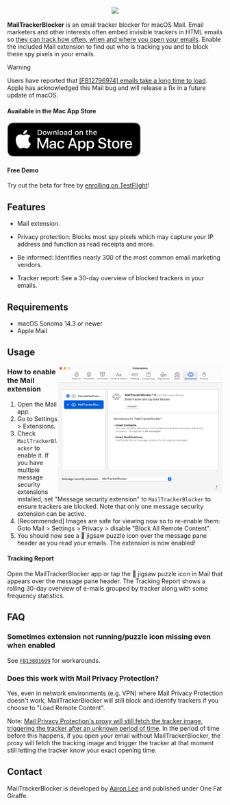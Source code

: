 <p align="center">
    <a href="https://apps.apple.com/us/app/mailtrackerblocker/id6450760473">
      <img width="635px" src="https://is2-ssl.mzstatic.com/image/thumb/PurpleSource126/v4/80/5e/89/805e89f7-5c32-18c9-fed1-2927ad0aecf3/c3e28da9-c084-4416-8b4b-dcb164718ca5_New_Project__U00281_U0029.png/2880x1800bb.png">
    </a>
</p>

**MailTrackerBlocker** is an email tracker blocker for macOS Mail. Email marketers and other interests often embed invisible trackers in HTML emails so [they can track how often, when and where you open your emails](https://notospypixels.com/). Enable the included Mail extension to find out who is tracking you and to block these spy pixels in your emails.

> [!WARNING]
> Users have reported that [[FB12796974] emails take a long time to load](https://github.com/apparition47/MailTrackerBlockerApp/issues/2). Apple has acknowledged this Mail bug and will release a fix in a future update of macOS.


#### Available in the Mac App Store

[![Mac App Store](Assets/download_mac_app_store.svg)](https://apps.apple.com/us/app/mailtrackerblocker/id6450760473)

#### Free Demo

Try out the beta for free by [enrolling on TestFlight](https://testflight.apple.com/join/cQLJpecQ)!


## Features

- Mail extension.

- Privacy protection: Blocks most spy pixels which may capture your IP address and function as read receipts and more.

- Be informed: Identifies nearly 300 of the most common email marketing vendors.

- Tracker report: See a 30-day overview of blocked trackers in your emails.
  

## Requirements

- macOS Sonoma 14.3 or newer
- Apple Mail


## Usage

<img align="right" src="Assets/mail_settings.png" width="386px">


### How to enable the Mail extension

1. Open the Mail app.
2. Go to Settings > Extensions.
3. Check `MailTrackerBlocker` to enable it. If you have multiple message security extensions installed, set "Message security extension" to `MailTrackerBlocker` to ensure trackers are blocked. Note that only one message security extension can be active.
4. [Recommended] Images are safe for viewing now so to re-enable them: Goto Mail > Settings > Privacy > disable "Block All Remote Content".
5. You should now see a 🧩 jigsaw puzzle icon over the message pane header as you read your emails. The extension is now enabled!


#### Tracking Report

Open the MailTrackerBlocker app or tap the 🧩 jigsaw puzzle icon in Mail that appears over the message pane header. The Tracking Report shows a rolling 30-day overview of e-mails grouped by tracker along with some frequency statistics.


## FAQ

### Sometimes extension not running/puzzle icon missing even when enabled

See [`FB13801609`](https://github.com/apparition47/MailTrackerBlockerApp/issues/9) for workarounds.

### Does this work with Mail Privacy Protection?

Yes, even in network environments (e.g. VPN) where Mail Privacy Protection doesn't work, MailTrackerBlocker will still block and identify trackers if you choose to "Load Remote Content".

Note: [Mail Privacy Protection's proxy will still fetch the tracker image, triggering the tracker after an unknown period of time](https://www.mailbutler.io/blog/news/why-apples-mail-privacy-protection-does-not-break-mailbutlers-tracking-feature/). In the period of time before this happens, if you open your email without MailTrackerBlocker, the proxy will fetch the tracking image and trigger the tracker at that moment still letting the tracker know your exact opening time.


## Contact

MailTrackerBlocker is developed by [Aaron Lee](https://x.com/apparition47) and published under One Fat Giraffe.
